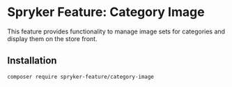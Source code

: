 # Spryker Feature: Category Image

This feature provides functionality to manage image sets for categories and display them on the store front.

## Installation

```
composer require spryker-feature/category-image
```
